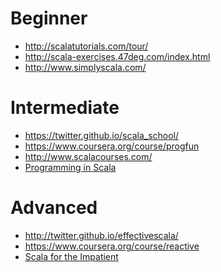 <h1>Beginner</h1>

* http://scalatutorials.com/tour/
* http://scala-exercises.47deg.com/index.html
* http://www.simplyscala.com/

<h1>Intermediate</h1>

* https://twitter.github.io/scala_school/
* https://www.coursera.org/course/progfun
* http://www.scalacourses.com/
* [Programming in Scala](http://www.artima.com/shop/programming_in_scala_2ed)

<h1>Advanced</h1>

* http://twitter.github.io/effectivescala/
* https://www.coursera.org/course/reactive
* [Scala for the Impatient](http://www.amazon.com/Scala-Impatient-Cay-S-Horstmann/dp/0321774094) 
